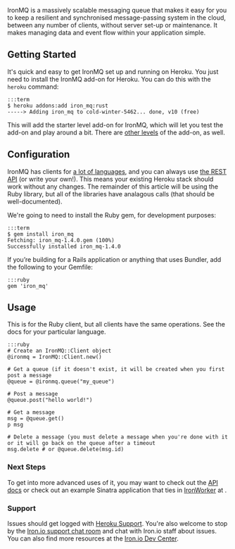 IronMQ is a massively scalable messaging queue that makes it easy for you to keep a resilient and synchronised message-passing system in the cloud, between any number of clients, without server set-up or maintenance. It makes managing data and event flow within your application simple.

## Getting Started

It's quick and easy to get IronMQ set up and running on Heroku. You just need to install the IronMQ add-on for Heroku. You can do this with the `heroku` command:

    :::term
    $ heroku addons:add iron_mq:rust
    -----> Adding iron_mq to cold-winter-5462... done, v10 (free)

This will add the starter level add-on for IronMQ, which will let you test the add-on and play around a bit.
There are [other levels](http://addons.heroku.com/iron_mq) of the add-on, as well.

## Configuration

IronMQ has clients for [a lot of languages](http://dev.iron.io/mq/libraries/), and you can always use
[the REST API](http://dev.iron.io/mq/reference/api/) (or write your own!). This means your existing
Heroku stack should work without any changes. The remainder of this article will be using the Ruby library,
but all of the libraries have analagous calls (that should be well-documented).

We're going to need to install the Ruby gem, for development purposes:

    :::term
    $ gem install iron_mq
    Fetching: iron_mq-1.4.0.gem (100%)
    Successfully installed iron_mq-1.4.0

If you’re building for a Rails application or anything that uses Bundler, add the following to your Gemfile:

    :::ruby
    gem 'iron_mq'

## Usage

This is for the Ruby client, but all clients have the same operations. See the docs for your particular language.

    :::ruby
    # Create an IronMQ::Client object
    @ironmq = IronMQ::Client.new()

    # Get a queue (if it doesn't exist, it will be created when you first post a message
    @queue = @ironmq.queue("my_queue")

    # Post a message
    @queue.post("hello world!")

    # Get a message
    msg = @queue.get()
    p msg

    # Delete a message (you must delete a message when you're done with it or it will go back on the queue after a timeout
    msg.delete # or @queue.delete(msg.id)


### Next Steps

To get into more advanced uses of it, you may want to check out the
[API docs](http://dev.iron.io/mq/reference/api/) or check out an example Sinatra application
that ties in [IronWorker](http://addons.heroku.com/iron_worker)
at [](https://github.com/iron-io/heroku_sinatra_example).

### Support

Issues should get logged with [Heroku Support](https://support.heroku.com). You're also welcome to stop by the
[Iron.io support chat room](http://get.iron.io/chat) and chat with Iron.io staff about issues. You can also find more
resources at the [Iron.io Dev Center](http://dev.iron.io).
